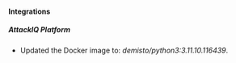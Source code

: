 
#### Integrations

##### AttackIQ Platform
- Updated the Docker image to: *demisto/python3:3.11.10.116439*.




